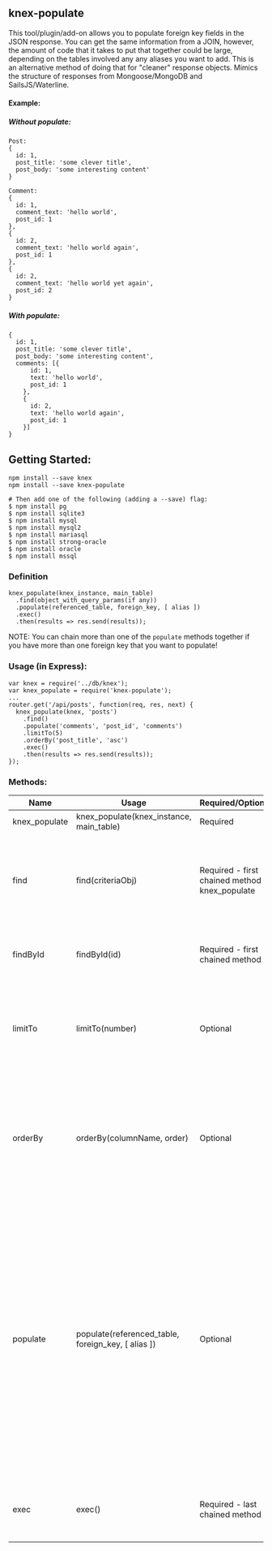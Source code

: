 ## knex-populate

This tool/plugin/add-on allows you to populate foreign key fields in the JSON response. You can get the same information from a JOIN, however, the amount of code that it takes to put that together could be large, depending on the tables involved any any aliases you want to add. This is an alternative method of doing that for "cleaner" response objects. Mimics the structure of responses from Mongoose/MongoDB and SailsJS/Waterline.

#### Example:

##### Without populate:
```
Post:
{
  id: 1,
  post_title: 'some clever title',
  post_body: 'some interesting content'
}

Comment:
{
  id: 1,
  comment_text: 'hello world',
  post_id: 1
},
{
  id: 2,
  comment_text: 'hello world again',
  post_id: 1
},
{
  id: 2,
  comment_text: 'hello world yet again',
  post_id: 2
}
```

##### With populate:
```
{
  id: 1,
  post_title: 'some clever title',
  post_body: 'some interesting content',
  comments: [{
      id: 1,
      text: 'hello world',
      post_id: 1
    },
    {
      id: 2,
      text: 'hello world again',
      post_id: 1
    }]
}
```

## Getting Started:
```
npm install --save knex
npm install --save knex-populate

# Then add one of the following (adding a --save) flag:
$ npm install pg
$ npm install sqlite3
$ npm install mysql
$ npm install mysql2
$ npm install mariasql
$ npm install strong-oracle
$ npm install oracle
$ npm install mssql
```

### Definition
```
knex_populate(knex_instance, main_table)
  .find(object_with_query_params(if any))
  .populate(referenced_table, foreign_key, [ alias ])
  .exec()
  .then(results => res.send(results));
```

NOTE: You can chain more than one of the `populate` methods together if you have more than one foreign key that you want to populate!

### Usage (in Express):
```
var knex = require('../db/knex');
var knex_populate = require('knex-populate');
...
router.get('/api/posts', function(req, res, next) {
  knex_populate(knex, 'posts')
    .find()
    .populate('comments', 'post_id', 'comments')
    .limitTo(5)
    .orderBy('post_title', 'asc')
    .exec()
    .then(results => res.send(results));
});
```

### Methods:

|   Name	        |  Usage 	                                              |   Required/Optional	|  Description 	| Example |
|---	            |---	                                                  |---	                |---	          |---	|
|  knex_populate 	|  knex_populate(knex_instance, main_table) 	          |  Required 	        |  Main method 	|  knex_populate(knex, 'posts') 	|
|  find 	        |  find(criteriaObj) 	                                          |  Required - first chained method to knex_populate 	|  Takes an argument of an object containing any search criteria. Either this or `findById` is required	|  `find({name: "David"})` 	|
|  findById           |  findById(id) 	                                            |  Required - first chained method 	|  Queries by a single ID. Either this or `findById` is required	 	|  `.findById(2)` 	|
|  limitTo 	      |  limitTo(number) 	                                    |  Optional 	|  Takes a number as an argument. Will limit the results to that number of results. 	|  `.limitTo(2)`	|
|  orderBy        |  orderBy(columnName, order) 	                        |  Optional 	|  Takes two arguments. First argument is the column to be ordered by and the second argument is either "asc" or "desc". 	|  `.orderBy('post_title', 'asc')` 	|
|  populate       |  populate(referenced_table, foreign_key, [ alias ]) 	|  Optional	|  Takes three arguments. First argument is the table to be referenced regarding the foreign key. Second argument is the foreign key in the referenced table. Third argument is optional, but if you want the populated foreign key to be called something specific, you can do that there. 	|   `.populate('comments', 'post_id', 'comments')`	|
|  exec           |  exec() 	                                            |  Required - last chained method 	|  Takes no arguments, but is required to execute the query. 	|  `.exec()` 	|

